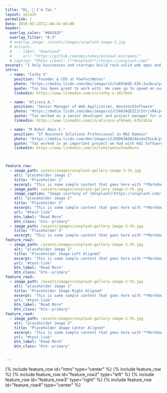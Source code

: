 ```yaml
---
title: "Hi, 👋 I'm Taz."
layout: splash
permalink: /
date: 2016-03-23T11:48:41-04:00
header:
  overlay_color: "#0A192F"  
  overlay_filter: "0.5"  
  # overlay_image: /assets/images/unsplash-image-1.jpg
  # actions:
  #   - label: "Download"
  #     url: "https://github.com/mmistakes/minimal-mistakes/"
  # caption: "Photo credit: [**Unsplash**](https://unsplash.com)"
excerpt: "I help businesses and startups build rock-solid web apps and backend systems so they can scale fast, cut tech headaches, and focus on growing."
intro:
  - name: "Cathy X"
    position: "Founder & CEO at PawfectNotes"
    photo: "https://media.licdn.com/dms/image/v2/C4E03AQE-XI6-IwJAcw/profile-displayphoto-shrink_200_200/profile-displayphoto-shrink_200_200/0/1517704113843?e=1748476800&v=beta&t=XoMTxANsDg-GbVFLouuEcmvzDljHEHdkypIEoT5MTzA"
    quote: "Taz has been great to work with. He came up to speed on our codebase with minimal guidance and delivered quality work quickly. Great communicator too. Definitely recommend."
    linkedin: https://www.linkedin.com/in/cathy-x-2817bb4

  - name: "Alireza A."
    position: "Senior Manager of Web Application, NovotechSoftware"
    photo: "https://media.licdn.com/dms/image/v2/C5603AQEZZjC5trjvRA/profile-displayphoto-shrink_200_200/profile-displayphoto-shrink_200_200/0/1639599421177?e=1748476800&v=beta&t=rEa5bOnpxJmv1WkGyb8g-pW-q4kJJJW2nFn3fI0b0qc"
    quote: "Taz worked as a senior developer and project manager for us, developing complex features for our web application. His English communications skills are among the best we ever worked with on Upwork since 2009. He takes ownership of the task, properly tests, and works with other team members to meet deadlines. We absolutely recommend him for your next projects."
    linkedin: https://www.linkedin.com/in/alireza-afkhami-67b11b2a

  - name: "M Ruhul Amin C."
    position: "IT Business Solutions Professional in M&S Domain"
    photo: "https://media.licdn.com/dms/image/v2/D4D03AQHzAGu4xZVxLA/profile-displayphoto-shrink_200_200/profile-displayphoto-shrink_200_200/0/1720953633732?e=1748476800&v=beta&t=Y6zHstdhfFVedv7-kH5PvLp7zlehQUix4_BVehg8goo"
    quote: "Taz worked in an important project we had with KAZ Software, his last employer, where he contributed in designing and working on both the backend and frontend, implemented SSO with Azure AD, and built an interactive dashboard with charts and data export features. He also worked on optimizing database performance, since it was a Reporting Application based on a very heavy transactional system. I recommend his work and wish him the very best."
    linkedin: https://www.linkedin.com/in/ruhulaminchowdhury


  
feature_row:
  - image_path: assets/images/unsplash-gallery-image-1-th.jpg
    alt: "placeholder image 1"
    title: "Placeholder 1"
    excerpt: "This is some sample content that goes here with **Markdown** formatting."
  - image_path: /assets/images/unsplash-gallery-image-2-th.jpg
    image_caption: "Image courtesy of [Unsplash](https://unsplash.com/)"
    alt: "placeholder image 2"
    title: "Placeholder 2"
    excerpt: "This is some sample content that goes here with **Markdown** formatting."
    url: "#test-link"
    btn_label: "Read More"
    btn_class: "btn--primary"
  - image_path: /assets/images/unsplash-gallery-image-3-th.jpg
    title: "Placeholder 3"
    excerpt: "This is some sample content that goes here with **Markdown** formatting."
feature_row2:
  - image_path: /assets/images/unsplash-gallery-image-2-th.jpg
    alt: "placeholder image 2"
    title: "Placeholder Image Left Aligned"
    excerpt: 'This is some sample content that goes here with **Markdown** formatting. Left aligned with `type="left"`'
    url: "#test-link"
    btn_label: "Read More"
    btn_class: "btn--primary"
feature_row3:
  - image_path: /assets/images/unsplash-gallery-image-2-th.jpg
    alt: "placeholder image 2"
    title: "Placeholder Image Right Aligned"
    excerpt: 'This is some sample content that goes here with **Markdown** formatting. Right aligned with `type="right"`'
    url: "#test-link"
    btn_label: "Read More"
    btn_class: "btn--primary"
feature_row4:
  - image_path: /assets/images/unsplash-gallery-image-2-th.jpg
    alt: "placeholder image 2"
    title: "Placeholder Image Center Aligned"
    excerpt: 'This is some sample content that goes here with **Markdown** formatting. Centered with `type="center"`'
    url: "#test-link"
    btn_label: "Read More"
    btn_class: "btn--primary"


---
```


{% include feature_row id="intro" type="center" %}
{% include feature_row %}
{% include feature_row id="feature_row2" type="left" %}
{% include feature_row id="feature_row3" type="right" %}
{% include feature_row id="feature_row4" type="center" %}
